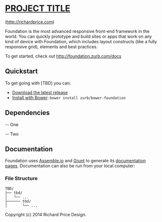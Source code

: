 # [PROJECT TITLE](http://richardprice.com)

(http://richardprice.com)

Foundation is the most advanced responsive front-end framework in the world. You can quickly prototype and build sites or apps that work on any kind of device with Foundation, which includes layout constructs (like a fully responsive grid), elements and best practices.

To get started, check out <http://foundation.zurb.com/docs>

## Quickstart

To get going with [TBD] you can:

  * [Download the latest release](http://foundation.zurb.com/cdn/releases/foundation-latest.zip)
  * [Install with Bower](http://bower.io): `bower install zurb/bower-foundation`

## Dependencies

-- One

-- Two

## Documentation

Foundation uses [Assemble.io](http://assemble.io) and [Grunt](http://gruntjs.com/) to generate its [documentation pages](http://foundation.zurb.com/docs). Documentation can also be run from your local computer:

### File Structure

```
TBD/
├── tbd/
│   └── ...
├────── tbd/
│       └── ...
```

Copyright (c) 2014 Richard Price Design.
